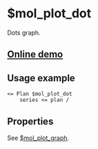 # $mol_plot_dot

Dots graph.

## [Online demo](http://eigenmethod.github.io/mol/#demo=mol_plot)

## Usage example

```tree
<= Plan $mol_plot_dot
	series <= plan /
```

## Properties

See [$mol_plot_graph](../graph).
